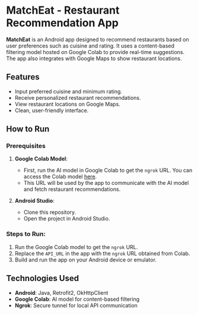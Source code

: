 # MatchEat - Restaurant Recommendation App

**MatchEat** is an Android app designed to recommend restaurants based on user preferences such as cuisine and rating. It uses a content-based filtering model hosted on Google Colab to provide real-time suggestions. The app also integrates with Google Maps to show restaurant locations.

## Features

- Input preferred cuisine and minimum rating.
- Receive personalized restaurant recommendations.
- View restaurant locations on Google Maps.
- Clean, user-friendly interface.

## How to Run

### Prerequisites

1. **Google Colab Model**:
   - First, run the AI model in Google Colab to get the `ngrok` URL. You can access the Colab model [here](https://colab.research.google.com/drive/17C9lbVs1AHfD1GT8RtDEvZy89FLDLLbA#scrollTo=V3F3RezaELvn).
   - This URL will be used by the app to communicate with the AI model and fetch restaurant recommendations.

2. **Android Studio**: 
   - Clone this repository.
   - Open the project in Android Studio.

### Steps to Run:

1. Run the Google Colab model to get the `ngrok` URL.
2. Replace the `API_URL` in the app with the `ngrok` URL obtained from Colab.
3. Build and run the app on your Android device or emulator.

## Technologies Used

- **Android**: Java, Retrofit2, OkHttpClient
- **Google Colab**: AI model for content-based filtering
- **Ngrok**: Secure tunnel for local API communication
